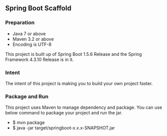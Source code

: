 ## Spring Boot Scaffold
### Preparation
+ Java 7 or above
+ Maven 3.2 or above
+ Encoding is UTF-8

This project is built up of Spring Boot 1.5.6 Release and the Spring Framework 4.3.10 Release is in it.

### Intent

The intent of this project is making you to build your own project faster.

### Package and Run
This project uses Maven to manage dependency and package. 
You can use below command to package your project and run the jar.
+ $ mvn package
+ $ java -jar target/springboot-x.x.x-SNAPSHOT.jar
